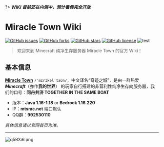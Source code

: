 ?> ***WIKI 目前还在内测中，预计暑假完全开放***



# **Miracle Town Wiki** 
[![GitHub issues](https://img.shields.io/github/issues/Miracle-Town/wiki?style=flat-square)](https://github.com/Miracle-Town/wiki/issues)  [![GitHub forks](https://img.shields.io/github/forks/Miracle-Town/wiki?style=flat-square)](https://github.com/Miracle-Town/wiki/network)  [![GitHub stars](https://img.shields.io/github/stars/Miracle-Town/wiki?style=flat-square)](https://github.com/Miracle-Town/wiki/stargazers)  [![GitHub license](https://img.shields.io/github/license/Miracle-Town/wiki?style=flat-square)](https://github.com/Miracle-Town/wiki) ![test](https://img.shields.io/badge/game-Minecraft-orange?style=flat-square&logo=appveyor) 

> 欢迎来到 Minecraft 纯净生存服务器 Miracle Town 的官方 Wiki！
## **基本信息**

<u>**Miracle Town**</u> `/ˈmɪrɪkəlˈtaʊn/`，中文译名“奇迹之城”，是由一群热爱 ***Minecraft***（亦作**我的世界**） 的玩家自行搭建的非营利性纯净生存向服务器，我们的口号：**同舟共济 TOGETHER IN THE SAME BOAT**
- 版本：**Java 1.16-1.18** or **Bedrock 1.16.220**
- IP：**mtsmc.net** 端口默认
- QQ群：**992530110**

*具体信息请以官网首页为准。*

***
![q5BXi6.png](https://s1.ax1x.com/2022/04/01/q5BXi6.png ':size=80%')

